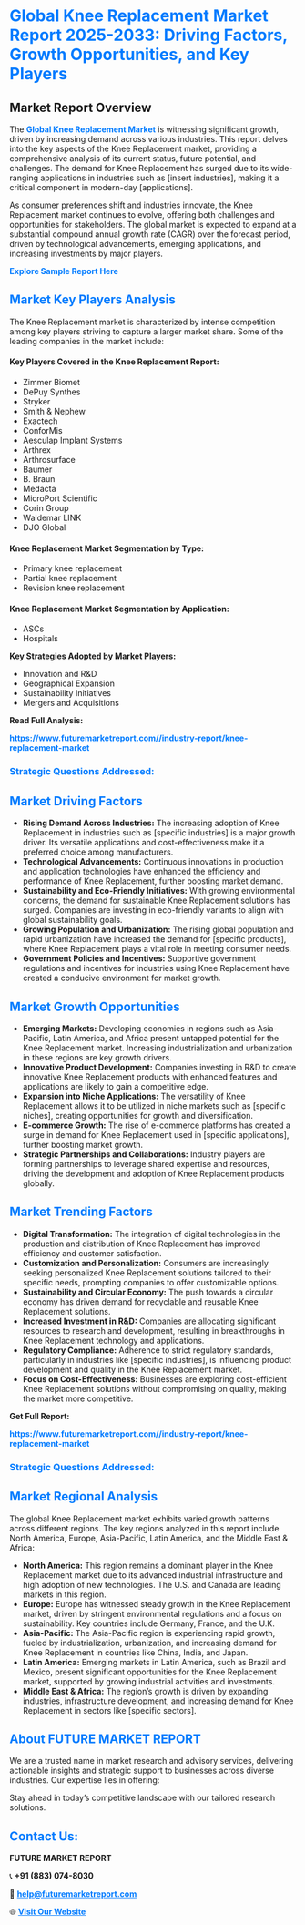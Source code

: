 <h1 style="color: #007BFF;">Global Knee Replacement Market Report 2025-2033: Driving Factors, Growth Opportunities, and Key Players</h1>

<section id="overview">
<h2>Market Report Overview</h2>
<p>The <a href="https://www.futuremarketreport.com//industry-report/knee-replacement-market" style="color: #007BFF; text-decoration: none;"><strong>Global Knee Replacement Market</strong></a> is witnessing significant growth, driven by increasing demand across various industries. This report delves into the key aspects of the Knee Replacement market, providing a comprehensive analysis of its current status, future potential, and challenges. The demand for Knee Replacement has surged due to its wide-ranging applications in industries such as [insert industries], making it a critical component in modern-day [applications].</p>
<p>As consumer preferences shift and industries innovate, the Knee Replacement market continues to evolve, offering both challenges and opportunities for stakeholders. The global market is expected to expand at a substantial compound annual growth rate (CAGR) over the forecast period, driven by technological advancements, emerging applications, and increasing investments by major players.</p>
</section>

<section id="overview">
<p><a href="https://www.futuremarketreport.com//request-sample/reportId=45492" style="color: #007BFF; text-decoration: none;"><strong>Explore Sample Report Here</strong></a></p>
</section>

<section id="key-players">
<h2 style="color: #007BFF;">Market Key Players Analysis</h2>
<p>The Knee Replacement market is characterized by intense competition among key players striving to capture a larger market share. Some of the leading companies in the market include:</p>
<h4>Key Players Covered in the Knee Replacement Report:</h4>
<ul><li>Zimmer Biomet</li><li>DePuy Synthes</li><li>Stryker</li><li>Smith &amp; Nephew</li><li>Exactech</li><li>ConforMis</li><li>Aesculap Implant Systems</li><li>Arthrex</li><li>Arthrosurface</li><li>Baumer</li><li>B. Braun</li><li>Medacta</li><li>MicroPort Scientific</li><li>Corin Group</li><li>Waldemar LINK</li><li>DJO Global</li></ul>
<h4>Knee Replacement Market Segmentation by Type:</h4>
<ul><li>Primary knee replacement</li><li>Partial knee replacement</li><li>Revision knee replacement</li></ul>

<h4>Knee Replacement Market Segmentation by Application:</h4>
<ul><li>ASCs</li><li>Hospitals</li></ul>
<p><strong>Key Strategies Adopted by Market Players:</strong></p>
<ul>
<li>Innovation and R&D</li>
<li>Geographical Expansion</li>
<li>Sustainability Initiatives</li>
<li>Mergers and Acquisitions</li>
</ul>
</section>

<section>
<p><strong>Read Full Analysis: </strong></p><a href="https://www.futuremarketreport.com//industry-report/knee-replacement-market" style="color: #007BFF; text-decoration: none;"><strong>https://www.futuremarketreport.com//industry-report/knee-replacement-market</strong></a>
<h3 style="color: #007BFF;">Strategic Questions Addressed:</h3>
</section>

<section id="driving-factors">
<h2 style="color: #007BFF;">Market Driving Factors</h2>
<ul>
<li><strong>Rising Demand Across Industries:</strong> The increasing adoption of Knee Replacement in industries such as [specific industries] is a major growth driver. Its versatile applications and cost-effectiveness make it a preferred choice among manufacturers.</li>
<li><strong>Technological Advancements:</strong> Continuous innovations in production and application technologies have enhanced the efficiency and performance of Knee Replacement, further boosting market demand.</li>
<li><strong>Sustainability and Eco-Friendly Initiatives:</strong> With growing environmental concerns, the demand for sustainable Knee Replacement solutions has surged. Companies are investing in eco-friendly variants to align with global sustainability goals.</li>
<li><strong>Growing Population and Urbanization:</strong> The rising global population and rapid urbanization have increased the demand for [specific products], where Knee Replacement plays a vital role in meeting consumer needs.</li>
<li><strong>Government Policies and Incentives:</strong> Supportive government regulations and incentives for industries using Knee Replacement have created a conducive environment for market growth.</li>
</ul>
</section>

<section id="growth-opportunities">
<h2 style="color: #007BFF;">Market Growth Opportunities</h2>
<ul>
<li><strong>Emerging Markets:</strong> Developing economies in regions such as Asia-Pacific, Latin America, and Africa present untapped potential for the Knee Replacement market. Increasing industrialization and urbanization in these regions are key growth drivers.</li>
<li><strong>Innovative Product Development:</strong> Companies investing in R&D to create innovative Knee Replacement products with enhanced features and applications are likely to gain a competitive edge.</li>
<li><strong>Expansion into Niche Applications:</strong> The versatility of Knee Replacement allows it to be utilized in niche markets such as [specific niches], creating opportunities for growth and diversification.</li>
<li><strong>E-commerce Growth:</strong> The rise of e-commerce platforms has created a surge in demand for Knee Replacement used in [specific applications], further boosting market growth.</li>
<li><strong>Strategic Partnerships and Collaborations:</strong> Industry players are forming partnerships to leverage shared expertise and resources, driving the development and adoption of Knee Replacement products globally.</li>
</ul>
</section>

<section id="trending-factors">
<h2 style="color: #007BFF;">Market Trending Factors</h2>
<ul>
<li><strong>Digital Transformation:</strong> The integration of digital technologies in the production and distribution of Knee Replacement has improved efficiency and customer satisfaction.</li>
<li><strong>Customization and Personalization:</strong> Consumers are increasingly seeking personalized Knee Replacement solutions tailored to their specific needs, prompting companies to offer customizable options.</li>
<li><strong>Sustainability and Circular Economy:</strong> The push towards a circular economy has driven demand for recyclable and reusable Knee Replacement solutions.</li>
<li><strong>Increased Investment in R&D:</strong> Companies are allocating significant resources to research and development, resulting in breakthroughs in Knee Replacement technology and applications.</li>
<li><strong>Regulatory Compliance:</strong> Adherence to strict regulatory standards, particularly in industries like [specific industries], is influencing product development and quality in the Knee Replacement market.</li>
<li><strong>Focus on Cost-Effectiveness:</strong> Businesses are exploring cost-efficient Knee Replacement solutions without compromising on quality, making the market more competitive.</li>
</ul>
</section>

<section>
<p><strong>Get Full Report: </strong></p><a href="https://www.futuremarketreport.com//industry-report/knee-replacement-market" style="color: #007BFF; text-decoration: none;"><strong>https://www.futuremarketreport.com//industry-report/knee-replacement-market</strong></a>
<h3 style="color: #007BFF;">Strategic Questions Addressed:</h3>
</section>


<section id="regional-analysis">
<h2 style="color: #007BFF;">Market Regional Analysis</h2>
<p>The global Knee Replacement market exhibits varied growth patterns across different regions. The key regions analyzed in this report include North America, Europe, Asia-Pacific, Latin America, and the Middle East & Africa:</p>
<ul>
<li><strong>North America:</strong> This region remains a dominant player in the Knee Replacement market due to its advanced industrial infrastructure and high adoption of new technologies. The U.S. and Canada are leading markets in this region.</li>
<li><strong>Europe:</strong> Europe has witnessed steady growth in the Knee Replacement market, driven by stringent environmental regulations and a focus on sustainability. Key countries include Germany, France, and the U.K.</li>
<li><strong>Asia-Pacific:</strong> The Asia-Pacific region is experiencing rapid growth, fueled by industrialization, urbanization, and increasing demand for Knee Replacement in countries like China, India, and Japan.</li>
<li><strong>Latin America:</strong> Emerging markets in Latin America, such as Brazil and Mexico, present significant opportunities for the Knee Replacement market, supported by growing industrial activities and investments.</li>
<li><strong>Middle East & Africa:</strong> The region’s growth is driven by expanding industries, infrastructure development, and increasing demand for Knee Replacement in sectors like [specific sectors].</li>
</ul>
</section>

<footer>
<h2 style="color: #007BFF;">About FUTURE MARKET REPORT</h2>
<p>We are a trusted name in market research and advisory services, delivering actionable insights and strategic support to businesses across diverse industries. Our expertise lies in offering:</p>

<p>Stay ahead in today’s competitive landscape with our tailored research solutions.</p>

<h2 style="color: #007BFF;">Contact Us:</h2>
<p><strong>FUTURE MARKET REPORT</strong></p>
<p>📞 <strong>+91 (883) 074-8030</strong></p>
<p>📧 <strong><a href="mailto:help@futuremarketreport.com" style="color: #007BFF;">help@futuremarketreport.com</a></strong></p>
<p>🌐 <strong><a href="https://www.futuremarketreport.com/" style="color: #007BFF;">Visit Our Website</a></strong></p>
</footer>